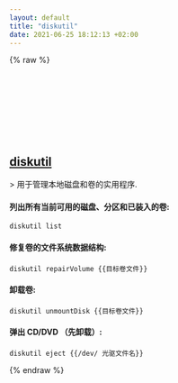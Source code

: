 ```yaml
---
layout: default
title: "diskutil"
date: 2021-06-25 18:12:13 +02:00
---
```

{% raw %}
<h2 id="diskutil">
  <a href="/zh/osx/diskutil.html">diskutil</a> <a href="#diskutil"><svg class="icon">
    <use href="/assets/images/unicode_sprite.svg#link" />
  </svg></a>
</h2>
> 用于管理本地磁盘和卷的实用程序.

#### 列出所有当前可用的磁盘、分区和已装入的卷:
```shell
diskutil list
```
#### 修复卷的文件系统数据结构:
```shell
diskutil repairVolume {{目标卷文件}}
```
#### 卸载卷:
```shell
diskutil unmountDisk {{目标卷文件}}
```
#### 弹出 CD/DVD （先卸载）:
```shell
diskutil eject {{/dev/ 光驱文件名}}
```
{% endraw %}